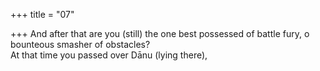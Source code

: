 +++
title = "07"

+++
And after that are you (still) the one best possessed of battle fury, o  bounteous smasher of obstacles?  
At that time you passed over Dānu (lying there),  